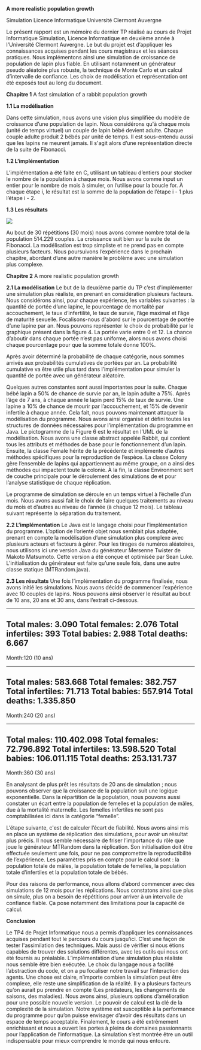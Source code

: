 **A more realistic population growth**

Simulation Licence Informatique
Université Clermont Auvergne

Le présent rapport est un mémoire du dernier TP réalisé au cours de Projet Informatique Simulation, Licence Informatique en deuxième année à l'Université Clermont Auvergne. Le but du projet est d’appliquer les connaissances acquises pendant les cours magistraux et les séances pratiques. Nous implémentons ainsi une simulation de croissance de population de lapin plus fiable. En utilisant notamment un générateur pseudo aléatoire plus robuste, la technique de Monte Carlo et un calcul d’intervalle de confiance. Les choix de modélisation et représentation ont été exposés tout au long du document.


**Chapitre 1**
A fast simulation of a rabbit population growth

**1.1 La modélisation**

Dans cette simulation, nous avons une vision plus simplifiée du modèle de croissance d’une population de lapin. Nous considérons qu'à chaque mois (unité de temps virtuel) un couple de lapin bébé devient adulte. Chaque couple adulte produit 2 bébés par unité de temps. Il est sous-entendu aussi que les lapins ne meurent jamais. Il s'agit alors d’une représentation directe de la suite de Fibonacci.

**1.2 L’implémentation**

L’implémentation a été faite en C, utilisant un tableau d’entiers pour stocker le nombre de la population à chaque mois. Nous avons comme input un entier pour le nombre de mois à simuler, on l’utilise pour la boucle for. À chaque étape i, le résultat est la somme de la population de l’étape i - 1 plus l’étape i - 2.

**1.3 Les résultats**

![](https://raw.githubusercontent.com/rafaelbenaion/project-rabbitSimulation/master/src/Aspose.Words.00945d46-d327-4f90-b616-090ba31b7551.004.png)

Au bout de 30 répétitions (30 mois) nous avons comme nombre total de la population 514.229 couples. La croissance suit bien sur la suite de Fibonacci. La modélisation est trop simpliste et ne prend pas en compte plusieurs facteurs. Nous poursuivons l’expérience dans le prochain chapitre, abordant d’une autre manière le problème avec une simulation plus complexe.

**Chapitre 2**
A more realistic population growth

**2.1 La modélisation**
Le but de la deuxième partie du TP c’est d'implémenter une simulation plus réaliste, en prenant en considération plusieurs facteurs. Nous considérons ainsi, pour chaque expérience, les variables suivantes : la quantité de portée d’une lapine, le pourcentage de mortalité par accouchement, le taux d’infertilité, le taux de survie, l’âge maximal et l’âge de maturité sexuelle. Focalisons-nous d'abord sur le pourcentage de portée d’une lapine par an. Nous pouvons représenter le choix de probabilité par le graphique présent dans la figure 4. La portée varie entre 0 et 12. La chance d’aboutir dans chaque portée n’est pas uniforme, alors nous avons choisi chaque pourcentage pour que la somme totale donne 100%.
     
 Après avoir déterminé la probabilité de chaque catégorie, nous sommes arrivés aux probabilités cumulatives de portées par an. La probabilité cumulative va être utile plus tard dans l’implémentation pour simuler la quantité de portée avec un générateur aléatoire.

Quelques autres constantes sont aussi importantes pour la suite. Chaque bébé lapin a 50% de chance de survie par an, le lapin adulte a 75%. Après l’âge de 7 ans, à chaque année le lapin perd 15% de taux de survie. Une lapine a 10% de chance de mourir par l’accouchement, et 15% de devenir infertile à chaque année.
Cela fait, nous pouvons maintenant attaquer la modélisation du programme. Nous avons ainsi organisé et défini toutes les structures de données nécessaires pour l’implémentation du programme en Java. Le pictogramme de la Figure 6 est le résultat en l’UML de la modélisation. Nous avons une classe abstract appelée Rabbit, qui contient tous les attributs et méthodes de base pour le fonctionnement d’un lapin. Ensuite, la classe Female hérite de la précédente et implémente d’autres méthodes spécifiques pour la reproduction de l’espèce. La classe Colony gère l’ensemble de lapins qui appartiennent au même groupe, on a ainsi des méthodes qui impactent toute la colonie. À la fin, la classe Environment sert de couche principale pour le déroulement des simulations de et pour l’analyse statistique de chaque réplication.

Le programme de simulation se déroule en un temps virtuel à l’échelle d’un mois. Nous avons aussi fait le choix de faire quelques traitements au niveau du mois et d’autres au niveau de l’année (à chaque 12 mois). Le tableau suivant représente la séparation du traitement.

**2.2 L’implémentation**
Le Java est le langage choisi pour l’implémentation du programme. L’option de l’orienté objet nous semblait plus adaptée, prenant en compte la modélisation d’une simulation plus complexe avec plusieurs acteurs et facteurs à gérer. Pour les tirages de numéros aléatoires, nous utilisons ici une version Java du générateur Mersenne Twister de Makoto Matsumoto. Cette version a été conçue et optimisée par Sean Luke. L’initialisation du générateur est faite qu’une seule fois, dans une autre classe statique (MTRandom.java).

**2.3 Les résultats**
Une fois l’implémentation du programme finalisée, nous avons initié les simulations. Nous avons décidé de commencer l’expérience avec 10 couples de lapins. Nous pouvons ainsi observer le résultat au bout de 10 ans, 20 ans et 30 ans, dans l’extrait ci-dessous.

-----------------------------------------
Total males:      3.090
Total females:    2.076
Total infertiles: 393
Total babies:     2.988
Total deaths:     6.667
-----------------------------------------
Month:120 (10 ans)

-----------------------------------------
Total males:      583.668
Total females:    382.757
Total infertiles: 71.713
Total babies:     557.914
Total deaths:     1.335.850
-----------------------------------------
Month:240 (20 ans)

-----------------------------------------
Total males:      110.402.098
Total females:    72.796.892
Total infertiles: 13.598.520
Total babies:     106.011.115
Total deaths:     253.131.737
-----------------------------------------
Month:360 (30 ans)
 
 En analysant de plus prêt les résultats de 20 ans de simulation ; nous pouvons observer que la croissance de la population suit une logique exponentielle. Dans la répartition de la population, nous pouvons aussi constater un écart entre la population de femelles et la population de mâles, due à la mortalité maternelle. Les femelles infertiles ne sont pas comptabilisées ici dans la catégorie “femelle”.

L’étape suivante, c'est de calculer l’écart de fiabilité. Nous avons ainsi mis en place un système de réplication des simulations, pour avoir un résultat plus précis. Il nous semble nécessaire de friser l’importance du rôle que joue le générateur MTRandom dans la réplication. Son initialisation doit être effectuée seulement une fois, pour ne pas compromettre la reproductibilité de l’expérience. Les paramètres pris en compte pour le calcul sont : la population totale de mâles, la population totale de femelles, la population totale d’infertiles et la population totale de bébés.

Pour des raisons de performance, nous allons d’abord commencer avec des simulations de 12 mois pour les réplications. Nous constatons ainsi que plus on simule, plus on a besoin de répétitions pour arriver à un intervalle de confiance fiable. Ça pose notamment des limitations pour la capacité de calcul.

**Conclusion**

Le TP4 de Projet Informatique nous a permis d’appliquer les connaissances acquises pendant tout le parcours du cours jusqu’ici. C’est une façon de tester l'assimilation des techniques. Mais aussi de vérifier si nous étions capables de trouver des solutions différentes, avec les outils qui nous ont été fournis au préalable. L’implémentation d’une simulation plus réaliste nous semble être bien exécutée. Le choix du langage nous a facilité l’abstraction du code, et on a pu focaliser notre travail sur l’interaction des agents. Une chose est claire, n’importe combien la simulation peut être complexe, elle reste une simplification de la réalité. Il y a plusieurs facteurs qu’on aurait pu prendre en compte (Les prédateurs, les changements de saisons, des maladies). Nous avons ainsi, plusieurs options d’amélioration pour une possible nouvelle version. Le pouvoir de calcul est la clé de la complexité de la simulation. Notre système est susceptible à la performance du programme pour qu’on puisse envisager d’avoir des résultats dans un espace de temps acceptable. Finalement, le cours a été extrêmement enrichissant et nous a ouvert les portes à pleins de domaines passionnants pour l’application de l’informatique. La simulation s’est montrée être un outil indispensable pour mieux comprendre le monde qui nous entoure.

